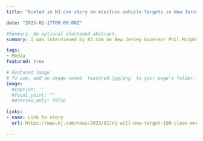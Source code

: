 ```yaml
---
title: "Quoted in NJ.com story on electric vehicle targets in New Jersey" 

date: "2023-02-17T00:00:00Z"

#Summary. An optional shortened abstract.
summary: I was interviewed by NJ.com on New Jersey Governor Phil Murphy's announcement that all new cars sold in the state must be fully-electric by 2035.

tags:
- Media
featured: true

# Featured image
# To use, add an image named `featured.jpg/png` to your page's folder. 
image:
  #caption: ''
  #focal_point: ""
  #preview_only: false
  
links:
- name: Link to story
  url: https://www.nj.com/news/2023/02/nj-will-now-target-100-clean-energy-require-all-electric-cars-by-2035-murphy-says.html

---
```


